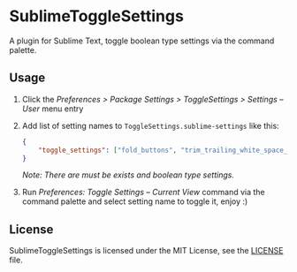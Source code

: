 SublimeToggleSettings
=====================

A plugin for Sublime Text, toggle boolean type settings via the command palette.

Usage
-----

1. Click the *Preferences > Package Settings > ToggleSettings > Settings – User* menu entry

2. Add list of setting names to `ToggleSettings.sublime-settings` like this:

    ```json
    {
        "toggle_settings": ["fold_buttons", "trim_trailing_white_space_on_save"]
    }
    ```

    *Note: There are must be exists and boolean type settings.*

3. Run *Preferences: Toggle Settings – Current View* command via the command palette and select setting name to toggle it, enjoy :)

License
-------

SublimeToggleSettings is licensed under the MIT License, see the [LICENSE](LICENSE) file.
